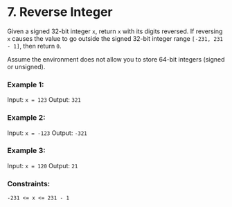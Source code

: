 # 7. Reverse Integer  
  
Given a signed 32-bit integer ```x```, return ```x``` with its digits reversed. If reversing ```x``` causes the value to go outside the signed 32-bit integer range ```[-231, 231 - 1]```, then return ```0```.

Assume the environment does not allow you to store 64-bit integers (signed or unsigned).

### **Example 1:**
Input: ```x = 123```
Output: ```321```

### **Example 2:**
Input: ```x = -123```
Output: ```-321```

### **Example 3:**
Input: ```x = 120```
Output: ```21```
 

### **Constraints:**
```-231 <= x <= 231 - 1```